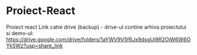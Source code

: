 # Proiect-React
Proiect react
Link catre drive (backup) - drive-ul contine arhiva proiectului si demo-ul:
https://drive.google.com/drive/folders/1aYWV9V5f6Jx9dsgUi9R2OjW6W6OYk5Wz?usp=share_link
